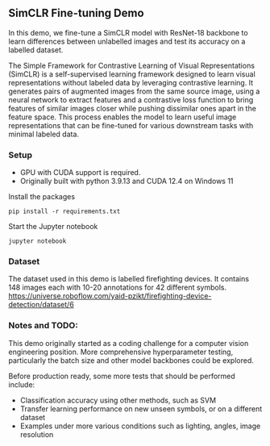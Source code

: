 ## SimCLR Fine-tuning Demo 
In this demo, we fine-tune a SimCLR model with ResNet-18 backbone to learn differences between unlabelled images and test its accuracy on a labelled dataset. 


The Simple Framework for Contrastive Learning of Visual Representations (SimCLR) 
is a self-supervised learning framework designed to learn visual representations without labeled data by leveraging contrastive learning. It generates pairs of augmented images from the same source image, using a neural network to extract features and a contrastive loss function to bring features of similar images closer while pushing dissimilar ones apart in the feature space. This process enables the model to learn useful image representations that can be fine-tuned for various downstream tasks with minimal labeled data.


### Setup 
- GPU with CUDA support is required. 
- Originally built with python 3.9.13 and CUDA 12.4 on Windows 11 

Install the packages 
```angular2html
pip install -r requirements.txt
```
Start the Jupyter notebook 
```angular2html
jupyter notebook
```

### Dataset 
The dataset used in this demo is labelled firefighting devices. It contains 148 images each with 10-20 annotations for 42 different symbols. 
https://universe.roboflow.com/yaid-pzikt/firefighting-device-detection/dataset/6

### Notes and TODO:
This demo originally started as a coding challenge for a computer vision engineering position. 
More comprehensive hyperparameter testing, particularly the batch size and other model backbones could be explored. 

Before production ready, some more tests that should be performed include:
- Classification accuracy using other methods, such as SVM
- Transfer learning performance on new unseen symbols, or on a different dataset
- Examples under more various conditions such as lighting, angles, image resolution

